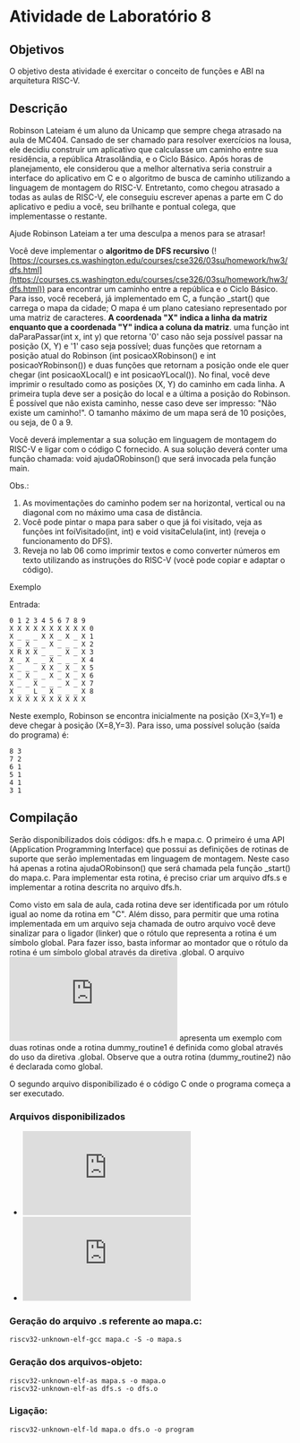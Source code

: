 # Atividade de Laboratório 8
## Objetivos

O objetivo desta atividade é exercitar o conceito de funções e ABI na arquitetura RISC-V.

## Descrição

Robinson Lateiam é um aluno da Unicamp que sempre chega atrasado na aula de MC404. Cansado de ser chamado para resolver exercícios na lousa, ele decidiu construir um aplicativo que calculasse um caminho entre sua residência, a república Atrasolândia, e o Ciclo Básico. Após horas de planejamento, ele considerou que a melhor alternativa seria construir a interface do aplicativo em C e o algoritmo de busca de caminho utilizando a linguagem de montagem do RISC-V. Entretanto, como chegou atrasado a todas as aulas de RISC-V, ele conseguiu escrever apenas a parte em C do aplicativo e pediu a você, seu brilhante e pontual colega, que implementasse o restante.

Ajude Robinson Lateiam a ter uma desculpa a menos para se atrasar!

Você deve implementar o **algoritmo de DFS recursivo** (![https://courses.cs.washington.edu/courses/cse326/03su/homework/hw3/dfs.html](https://courses.cs.washington.edu/courses/cse326/03su/homework/hw3/dfs.html)) para encontrar um caminho entre a república e o Ciclo Básico. Para isso, você receberá, já implementado em C, a função _start() que carrega o mapa da cidade; O mapa é um plano catesiano representado por uma matriz de caracteres. **A coordenada "X" indica a linha da matriz enquanto que a coordenada "Y" indica a coluna da matriz**. uma função int daParaPassar(int x, int y) que retorna '0' caso não seja possível passar na posição (X, Y) e '1' caso seja possível; duas funções que retornam a posição atual do Robinson (int posicaoXRobinson() e int posicaoYRobinson()) e duas funções que retornam a posição onde ele quer chegar (int posicaoXLocal() e int posicaoYLocal()). No final, você deve imprimir o resultado como as posições (X, Y) do caminho em cada linha. A primeira tupla deve ser a posição do local e a última a posição do Robinson. É possível que não exista caminho, nesse caso deve ser impresso: "Não existe um caminho!". O tamanho máximo de um mapa será de 10 posições, ou seja, de 0 a 9.

Você deverá implementar a sua solução em linguagem de montagem do RISC-V e ligar com o código C fornecido. A sua solução deverá conter uma função chamada: void ajudaORobinson() que será invocada pela função main.

Obs.:

1. As movimentações do caminho podem ser na horizontal, vertical ou na diagonal com no máximo uma casa de distância.
2. Você pode pintar o mapa para saber o que já foi visitado, veja as funções int foiVisitado(int, int) e void visitaCelula(int, int) (reveja o funcionamento do DFS).
3. Reveja no lab 06 como imprimir textos e como converter números em texto utilizando as instruções do RISC-V (você pode copiar e adaptar o código).

Exemplo

Entrada:
```
0 1 2 3 4 5 6 7 8 9
X X X X X X X X X X 0
X _ _ _ X X _ X _ X 1
X _ X _ _ X _ _ _ X 2
X R X X _ _ _ X _ X 3
X _ X _ _ X _ _ _ X 4
X _ _ _ X X _ X _ X 5
X _ X _ _ X _ X _ X 6
X _ _ X _ _ _ X _ X 7
X _ _ L _ X _ _ _ X 8
X X X X X X X X X X
```
Neste exemplo, Robinson se encontra inicialmente na posição (X=3,Y=1) e deve chegar à posição (X=8,Y=3). Para isso, uma possível solução (saída do programa) é:
```
8 3
7 2
6 1
5 1
4 1 
3 1
```
## Compilação

Serão disponibilizados dois códigos: dfs.h e mapa.c. O primeiro é uma API (Application Programming Interface) que possui as definições de rotinas de suporte que serão implementadas em linguagem de montagem. Neste caso há apenas a rotina ajudaORobinson() que será chamada pela função _start() do mapa.c. Para implementar esta rotina, é preciso criar um arquivo dfs.s e implementar a rotina descrita no arquivo dfs.h.

Como visto em sala de aula, cada rotina deve ser identificada por um rótulo igual ao nome da rotina em "C". Além disso, para permitir que uma rotina implementada em um arquivo seja chamada de outro arquivo você deve sinalizar para o ligador (linker) que o rótulo que representa a rotina é um símbolo global. Para fazer isso, basta informar ao montador que o rótulo da rotina é um símbolo global através da diretiva .global. O arquivo ![example.s](https://www.ic.unicamp.br/~edson/disciplinas/mc404/2019-2s/ab/labs/lab08/example.s) apresenta um exemplo com duas rotinas onde a rotina dummy_routine1 é definida como global através do uso da diretiva .global. Observe que a outra rotina (dummy_routine2) não é declarada como global.

O segundo arquivo disponibilizado é o código C onde o programa começa a ser executado.
### Arquivos disponibilizados

* ![dfs.h](https://www.ic.unicamp.br/~edson/disciplinas/mc404/2019-2s/ab/labs/lab08/dfs.h)
* ![mapa.c](https://www.ic.unicamp.br/~edson/disciplinas/mc404/2019-2s/ab/labs/lab08/mapa.c)

### Geração do arquivo .s referente ao mapa.c:
```
riscv32-unknown-elf-gcc mapa.c -S -o mapa.s
```
### Geração dos arquivos-objeto:
```
riscv32-unknown-elf-as mapa.s -o mapa.o
riscv32-unknown-elf-as dfs.s -o dfs.o
```
### Ligação:
```
riscv32-unknown-elf-ld mapa.o dfs.o -o program
```
